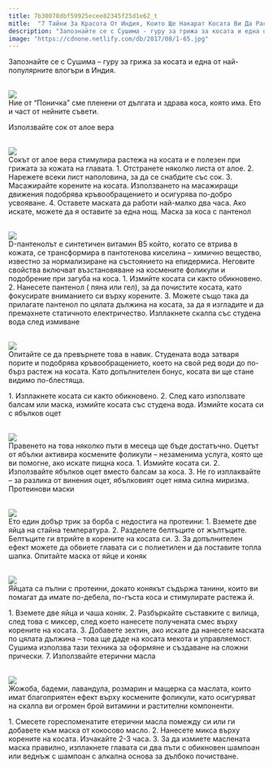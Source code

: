 ```yaml
---
title: 7b30078dbf59925ecee82345f25d1e62_t
mitle:  "7 Тайни За Красота От Индия, Които Ще Накарат Косата Ви Да Расте По-Бързо!"
description: "Запознайте се с Сушима - гуру за грижа за косата и една от най-популярните влогъри в Индия. Ние от &qout;Поничка&qout; сме пленени от дългата и здрава коса, която има. Ето и част �"
image: "https://cdnone.netlify.com/db/2017/08/1-65.jpg"
---
```


 <p>Запознайте се с Сушима – гуру за грижа за косата и една от най-популярните влогъри в Индия.</p>      <p> <br/><img src="https://cdnone.netlify.com/db/2017/08/1-65.jpg"/><br/> Ние от “Поничка” сме пленени от дългата и здрава коса, която има. Ето и част от нейните съвети.</p> <p> Използвайте сок от алое вера</p> <p> <br/><img src="https://cdnone.netlify.com/db/2017/08/2-65.jpg"/><br/> Сокът от алое вера стимулира растежа на косата и е полезен при грижата за кожата на главата. 1. Отстранете няколко листа от алое. 2. Нарежете всеки лист наполовина, за да се снабдите със сок. 3. Масажирайте корените на косата. Използването на масажиращи движения подобрява кръвообращението и осигурява по-добро усвояване. 4. Оставете маската да работи най-малко два часа. Ако искате, можете да я оставите за една нощ. Маска за коса с пантенол</p>      <p> <br/><img src="https://cdnone.netlify.com/db/2017/08/3-70.jpg"/><br/> D-пантенолът е синтетичен витамин В5 който, когато се втрива в кожата, се трансформира в пантотенова киселина – химично вещество, известно за нормализиране на състоянието на епидермиса. Неговите свойства включват възстановяване на космените фоликули и подобрение при загуба на коса. 1. Измийте косата си както обикновено. 2. Нанесете пантенол ( пяна или гел), за да почистите косата, като фокусирате вниманието си върху корените. 3. Можете също така да прилагате пантенол по цялата дължина на косата, за да я изгладите и да премахнете статичното електричество. Изплакнете скалпа със студена вода след измиване</p> <p> <br/><img src="https://cdnone.netlify.com/db/2017/08/4-64.jpg"/><br/> Опитайте се да превърнете това в навик. Студената вода затваря порите и подобрява кръвообращението, което на свой ред води до по-бърз растеж на косата. Като допълнителен бонус, косата ви ще стане видимо по-блестяща.</p> <p> 1. Изплакнете косата си както обикновено. 2. След като използвате балсам или маска, измийте косата със студена вода. Измийте косата си с ябълков оцет</p> <p> <br/><img src="https://cdnone.netlify.com/db/2017/08/5-64.jpg"/><br/> Правенето на това няколко пъти в месеца ще бъде достатъчно. Оцетът от ябълки активира космените фоликули – незаменима услуга, която ще ви помогне, ако искате пищна коса. 1. Измийте косата си. 2. Използвайте ябълков оцет вместо балсам за коса. 3. Не го изплаквайте – за разлика от винения оцет, ябълковият оцет няма силна миризма. Протеинови маски</p>      <p> <br/><img src="https://cdnone.netlify.com/db/2017/08/6-67.jpg"/><br/> Ето един добър трик за борба с недостига на протеини: 1. Вземете две яйца на стайна температура. 2. Разделете белтъците от жълтъците. Белтъците ги втрийте в корените на косата си. 3. За допълнителен ефект можете да обвиете главата си с полиетилен и да поставите топла шапка. Опитайте маска от яйце и коняк</p> <p> <br/><img src="https://cdnone.netlify.com/db/2017/08/7-64.jpg"/><br/> Яйцата са пълни с протеини, докато конякът съдържа танини, които ви помагат да имате по-дебела, по-гъста коса и стимулирате растежа й.</p> <p> 1. Вземете две яйца и чаша коняк. 2. Разбъркайте съставките с вилица, след това с миксер, след което нанесете получената смес върху корените на косата. 3. Добавете зехтин, ако искате да нанесете маската по цялата дължина – това ще даде на косата мекота и управляемост. Сушима използва тази техника за оформяне и създаване на сложни прически. 7. Използвайте етерични масла</p> <p> <br/><img src="https://cdnone.netlify.com/db/2017/08/8-68.jpg"/><br/> Жожоба, бадеми, лавандула, розмарин и мащерка са маслата, които имат благоприятен ефект върху космените фоликули, като осигуряват на скалпа ви огромен брой витамини и растителни компоненти.</p> <p> 1. Смесете гореспоменатите етерични масла помежду си или ги добавете към маска от кокосово масло. 2. Нанесете микса върху корените на косата. Изчакайте 2-3 часа. 3. За да измиете маслената маска правилно, изплакнете главата си два пъти с обикновен шампоан или веднъж с шампоан с алкална основа за дълбоко почистване.</p>       